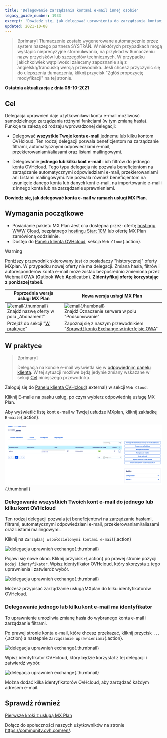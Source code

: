```yaml
---
title: 'Delegowanie zarządzania kontami e-mail innej osobie'
legacy_guide_number: 1933
excerpt: 'Dowiedz się, jak delegować uprawnienia do zarządzania kontami e-mail w ramach usługi MX Plan'
updated: 2021-10-08
---
```


> [!primary]
> Tłumaczenie zostało wygenerowane automatycznie przez system naszego partnera SYSTRAN. W niektórych przypadkach mogą wystąpić nieprecyzyjne sformułowania, na przykład w tłumaczeniu nazw przycisków lub szczegółów technicznych. W przypadku jakichkolwiek wątpliwości zalecamy zapoznanie się z angielską/francuską wersją przewodnika. Jeśli chcesz przyczynić się do ulepszenia tłumaczenia, kliknij przycisk "Zgłóś propozycję modyfikacji" na tej stronie.
>

**Ostatnia aktualizacja z dnia 08-10-2021**

## Cel <a name="objective"></a>

Delegacja uprawnień daje użytkownikowi konta e-mail możliwość samodzielnego zarządzania różnymi funkcjami (w tym zmianą hasła). Funkcje te zależą od rodzaju wprowadzonej delegacji:

- Delegować **wszystkie Twoje konta e-mail** jednemu lub kilku kontom OVHcloud. Ten rodzaj delegacji pozwala beneficjentom na zarządzanie filtrami, automatycznymi odpowiedziami e-mail, przekierowaniami/aliasami oraz listami mailingowymi.

- Delegowanie **jednego lub kilku kont e-mail** i ich filtrów do jednego konta OVHcloud. Tego typu delegacja nie pozwala beneficjentom na zarządzanie automatycznymi odpowiedziami e-mail, przekierowaniami ani Listami mailingowymi. Nie pozwala również beneficjentom na usunięcie danego konta lub danych kont e-mail, na importowanie e-maili z innego konta lub na zarządzanie uprawnieniami.

**Dowiedz się, jak delegować konta e-mail w ramach usługi MX Plan.**

## Wymagania początkowe

- Posiadanie pakietu MX Plan Jest ona dostępna przez: ofertę [hostingu WWW Cloud](https://www.ovhcloud.com/pl/web-hosting/), bezpłatnego [hostingu Start 10M](https://www.ovhcloud.com/pl/domains/free-web-hosting/) lub ofertę MX Plan zamówioną oddzielnie.
- Dostęp do [Panelu klienta OVHcloud](https://www.ovh.com/auth/?action=gotomanager&from=https://www.ovh.pl/&ovhSubsidiary=pl), sekcja `Web Cloud`{.action}.

> [!warning]
>
> Poniższy przewodnik skierowany jest do posiadaczy "historycznej" oferty MXplan. W przypadku nowej oferty nie ma delegacji. Zmiana hasła, filtrów i autoresponderów konta e-mail może zostać bezpośrednio zmieniona przez Webmail OWA (**O**utlook **W**eb **A**pplication). **Zidentyfikuj ofertę korzystając z poniższej tabeli.**
>

|Poprzednia wersja usługi MX Plan|Nowa wersja usługi MX Plan|
|---|---|
|![email](images/mxplan-starter-legacy-step1.png){.thumbnail}<br> Znajdź nazwę oferty w polu „Abonament”|![email](images/mxplan-starter-new-step1.png){.thumbnail}<br>Znajdź Oznaczenie serwera w polu "Podsumowanie"|
|Przejdź do sekcji "[W praktyce](#oldmxplan)"|Zapoznaj się z naszym przewodnikiem "[Sprawdź konto Exchange w interfejsie OWA](https://docs.ovh.com/pl/microsoft-collaborative-solutions/exchange_2016_przewodnik_dotyczacy_korzystania_z_outlook_web_app/#zmiana-hasla)"|

## W praktyce <a name="oldmxplan"></a>

> [!primary]
>
>Delegacja na koncie e-mail wyświetla się w [odpowiednim panelu klienta](https://www.ovh.com/auth/?action=gotomanager&from=https://www.ovh.pl/&ovhSubsidiary=pl). W tej sytuacji możliwe będą jedynie zmiany wskazane w sekcji [Cel](#objective) niniejszego przewodnika.
>

Zaloguj się do [Panelu klienta OVHcloud](https://www.ovh.com/auth/?action=gotomanager&from=https://www.ovh.pl/&ovhSubsidiary=pl){.external} w sekcji `Web Cloud`.

Kliknij E-maile na pasku usług, po czym wybierz odpowiednią usługę MX Plan.

Aby wyświetlić listę kont e-mail w Twojej usłudze MXplan, kliknij zakładkę `E-maile`{.action}.

![delegacja uprawnień exchange](images/mxplan-delegation-01.png){.thumbnail}

### Delegowanie wszystkich Twoich kont e-mail do jednego lub kilku kont OVHcloud

Ten rodzaj delegacji pozwala jej beneficjentowi na zarządzanie hasłami, filtrami, automatycznymi odpowiedziami e-mail, przekierowaniami/aliasami oraz Listami mailingowymi.

Kliknij na `Zarządzaj współdzielonymi kontami e-mail`{.action}

![delegacja uprawnień exchange](images/mxplan-delegation-02.png){.thumbnail}

Pojawi się nowe okno. Kliknij przycisk `+`{.action} po prawej stronie pozycji `Dodaj identyfikator`. Wpisz identyfikator OVHcloud, który skorzysta z tego uprawnienia i zatwierdź wybór.

![delegacja uprawnień exchange](images/mxplan-delegation-03.png){.thumbnail}

Możesz przypisać zarządzanie usługą MXplan do kilku identyfikatorów OVHcloud.

### Delegowanie jednego lub kilku kont e-mail ma identyfikator

To uprawnienie umożliwia zmianę hasła do wybranego konta e-mail i zarządzanie filtrami.

Po prawej stronie konta e-mail, które chcesz przekazać, kliknij przycisk `...`{.action} a następnie `Zarządzanie uprawnieniami`{.action}.

![delegacja uprawnień exchange](images/mxplan-delegation-04.png){.thumbnail}

Wpisz identyfikator OVHcloud, który będzie korzystał z tej delegacji i zatwierdź wybór.

![delegacja uprawnień exchange](images/mxplan-delegation-05.png){.thumbnail}

Można dodać kilka identyfikatorów OVHcloud, aby zarządzać każdym adresem e-mail.

## Sprawdź również

[Pierwsze kroki z usługą MX Plan](/pages/web/emails/email_generalities)

Dołącz do społeczności naszych użytkowników na stronie <https://community.ovh.com/en/>.
